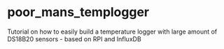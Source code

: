 # poor_mans_templogger
Tutorial on how to easily build a temperature logger with large amount of DS18B20 sensors -  based on RPI and InfluxDB
